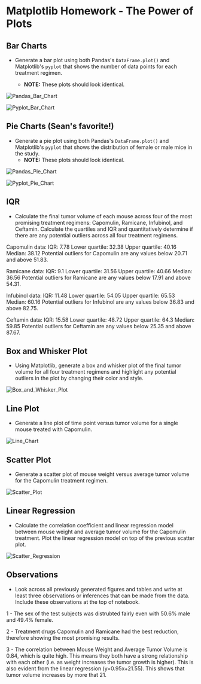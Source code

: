# Matplotlib Homework - The Power of Plots

## Bar Charts

* Generate a bar plot using both Pandas's `DataFrame.plot()` and Matplotlib's `pyplot` that shows the number of data points for each treatment regimen.

  * **NOTE:** These plots should look identical.

![Pandas_Bar_Chart](Pandas_Bar_Chart.png)

![Pyplot_Bar_Chart](Pyplot_Bar_Chart.png)


## Pie Charts (Sean's favorite!)

* Generate a pie plot using both Pandas's `DataFrame.plot()` and Matplotlib's `pyplot` that shows the distribution of female or male mice in the study.
  * **NOTE:** These plots should look identical.

![Pandas_Pie_Chart](Pandas_Pie_Chart.png)

![Pyplot_Pie_Chart](Pyplot_Pie_Chart.png)

## IQR

* Calculate the final tumor volume of each mouse across four of the most promising treatment regimens: Capomulin, Ramicane, Infubinol, and Ceftamin. Calculate the quartiles and IQR and quantitatively determine if there are any potential outliers across all four treatment regimens.

Capomulin data:
IQR: 7.78
Lower quartile: 32.38
Upper quartile: 40.16
Median: 38.12 
Potential outliers for Capomulin are any values below 20.71 and above 51.83.

Ramicane data:
IQR: 9.1
Lower quartile: 31.56
Upper quartile: 40.66
Median: 36.56 
Potential outliers for Ramicane are any values below 17.91 and above 54.31.

Infubinol data:
IQR: 11.48
Lower quartile: 54.05
Upper quartile: 65.53
Median: 60.16 
Potential outliers for Infubinol are any values below 36.83 and above 82.75.

Ceftamin data:
IQR: 15.58
Lower quartile: 48.72
Upper quartile: 64.3
Median: 59.85 
Potential outliers for Ceftamin are any values below 25.35 and above 87.67.

## Box and Whisker Plot

* Using Matplotlib, generate a box and whisker plot of the final tumor volume for all four treatment regimens and highlight any potential outliers in the plot by changing their color and style.

![Box_and_Whisker_Plot](Box_and_Whisker_Plot.png)  

## Line Plot 

* Generate a line plot of time point versus tumor volume for a single mouse treated with Capomulin.

![Line_Chart](Line_Chart.png) 

## Scatter Plot 

* Generate a scatter plot of mouse weight versus average tumor volume for the Capomulin treatment regimen.

![Scatter_Plot](Scatter_Plot.png) 

## Linear Regression 

* Calculate the correlation coefficient and linear regression model between mouse weight and average tumor volume for the Capomulin treatment. Plot the linear regression model on top of the previous scatter plot.

![Scatter_Regression](Scatter_Regression.png) 

## Observations

* Look across all previously generated figures and tables and write at least three observations or inferences that can be made from the data. Include these observations at the top of notebook.

1 - The sex of the test subjects was distrubted fairly even with 50.6% male and 49.4% female. 

2 - Treatment drugs Capomulin and Ramicane had the best reduction, therefore showing the most promising results.

3 - The correlation between Mouse Weight and Average Tumor Volume is 0.84, which is quite high. This means they both have a strong relationship with each other (i.e. as weight increases the tumor growth is higher). This is also evident from the linear regression (y=0.95x+21.55). This shows that tumor volume increases by more that 21.

